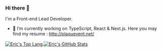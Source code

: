 ### Hi there 👋

I'm a Front-end Lead Developer.

- 🔭 I’m currently working on TypeScript, React & Next.js. Here you may find my resume : http://plaquevent.net/
<!--
- 🌱 I’m currently learning ...
- 👯 I’m looking to collaborate on ...
- 🤔 I’m looking for help with ...
- 💬 Ask me about ...
- 📫 How to reach me: ...
- 😄 Pronouns: ...
- ⚡ Fun fact: ...
-->

<a href="https://github.com/ericplaquevent/ericplaquevent">
  <img align="center" src="https://github-readme-stats.vercel.app/api/top-langs/?username=ericplaquevent&langs_count=8&theme=prussian" alt="Eric's Top Lang" />
</a>
<a href="https://github.com/ericplaquevent/ericplaquevent">
  <img align="center" src="https://github-readme-stats.vercel.app/api?username=ericplaquevent&count_private=true&show_icons=true&theme=prussian" alt="Eric's GitHub Stats" />
</a>
